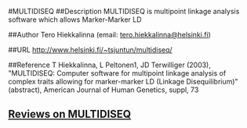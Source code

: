 #MULTIDISEQ
##Description
MULTIDISEQ is multipoint linkage analysis software which allows Marker-Marker LD

##Author
Tero Hiekkalinna (email: tero.hiekkalinna@helsinki.fi)

##URL
http://www.helsinki.fi/~tsjuntun/multidiseq/

##Reference
T Hiekkalinna, L Peltonen1, JD Terwilliger (2003), "MULTIDISEQ: Computer software for multipoint linkage analysis of complex traits allowing for marker-marker LD (Linkage Disequilibrium)" (abstract), American Journal of Human Genetics, suppl, 73


## [Reviews on MULTIDISEQ](https://github.com/gaow/genetic-analysis-software/issues/350)